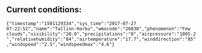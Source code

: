 ## Current conditions: 
 ``` {"timestamp":"1501129334","sys_time":"2017-07-27 07:22:52","name":"Tallinn-Harku","wmocode":"26038","phenomenon":"Few clouds","visibility":"20.0","precipitations":"0","airpressure":"1005.2","relativehumidity":"84","airtemperature":"17.7","winddirection":"85","windspeed":"2.5","windspeedmax":"4.6"} ```

